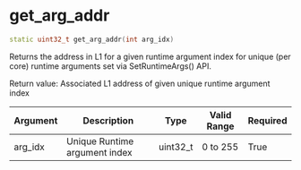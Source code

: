 # get_arg_addr

```cpp
static uint32_t get_arg_addr(int arg_idx)
```

Returns the address in L1 for a given runtime argument index for unique (per core) runtime arguments set via SetRuntimeArgs() API.

Return value: Associated L1 address of given unique runtime argument index

| Argument      | Description                   | Type      | Valid Range      | Required       |
|---------------|-------------------------------|-----------|------------------|----------------|
| arg_idx       | Unique Runtime argument index | uint32_t  | 0 to 255         | True           |
